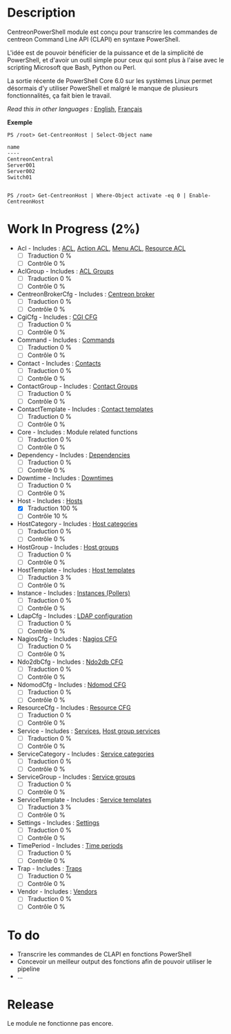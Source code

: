 # Description

CentreonPowerShell module est conçu pour transcrire les commandes de centreon Command Line API (CLAPI) en syntaxe PowerShell.

L'idée est de pouvoir bénéficier de la puissance et de la simplicité de PowerShell, et d'avoir un outil simple pour ceux qui sont plus à l'aise avec le scripting Microsoft que Bash, Python ou Perl.

La sortie récente de PowerShell Core 6.0 sur les systèmes Linux permet désormais d'y utiliser PowerShell et malgré le manque de plusieurs fonctionnalités, ça fait bien le travail.

_Read this in other languages :_ [English](https://github.com/Clebam/CentreonPowerShell/blob/Development/README.md), [Français](https://github.com/Clebam/CentreonPowerShell/blob/Development/README.FR.md)

__Exemple__
```
PS /root> Get-CentreonHost | Select-Object name

name
----
CentreonCentral
Server001
Server002
Switch01


PS /root> Get-CentreonHost | Where-Object activate -eq 0 | Enable-CentreonHost
```
# Work In Progress (2%)
- Acl - Includes : [ACL](https://documentation.centreon.com/docs/centreon-clapi/en/latest/objects/acl.html), [Action ACL](https://documentation.centreon.com/docs/centreon-clapi/en/latest/objects/acl_action.html), [Menu ACL](https://documentation.centreon.com/docs/centreon-clapi/en/latest/objects/acl_menu.html), [Resource ACL](https://documentation.centreon.com/docs/centreon-clapi/en/latest/objects/acl_resource.html)
	- [ ] Traduction 0 %
	- [ ] Contrôle 0 %
- AclGroup - Includes : [ACL Groups](https://documentation.centreon.com/docs/centreon-clapi/en/latest/objects/acl_group.html)
	- [ ] Traduction 0 %
	- [ ] Contrôle 0 %
- CentreonBrokerCfg - Includes : [Centreon broker](https://documentation.centreon.com/docs/centreon-clapi/en/latest/objects/broker_cfg.html)
	- [ ] Traduction 0 %
	- [ ] Contrôle 0 %
- CgiCfg - Includes : [CGI CFG](https://documentation.centreon.com/docs/centreon-clapi/en/latest/objects/cgi_cfg.html)
	- [ ] Traduction 0 %
	- [ ] Contrôle 0 %
- Command - Includes : [Commands](https://documentation.centreon.com/docs/centreon-clapi/en/latest/objects/commands.html)
	- [ ] Traduction 0 %
	- [ ] Contrôle 0 %
- Contact - Includes : [Contacts](https://documentation.centreon.com/docs/centreon-clapi/en/latest/objects/contacts.html)
	- [ ] Traduction 0 %
	- [ ] Contrôle 0 %
- ContactGroup - Includes : [Contact Groups](https://documentation.centreon.com/docs/centreon-clapi/en/latest/objects/contact_groups.html)
	- [ ] Traduction 0 %
	- [ ] Contrôle 0 %
- ContactTemplate - Includes : [Contact templates](https://documentation.centreon.com/docs/centreon-clapi/en/latest/objects/contact_templates.html)
	- [ ] Traduction 0 %
	- [ ] Contrôle 0 %
- Core - Includes : Module related functions
	- [ ] Traduction 0 %
	- [ ] Contrôle 0 %
- Dependency - Includes : [Dependencies](https://documentation.centreon.com/docs/centreon-clapi/en/latest/objects/dependencies.html)
	- [ ] Traduction 0 %
	- [ ] Contrôle 0 %
- Downtime - Includes : [Downtimes](https://documentation.centreon.com/docs/centreon-clapi/en/latest/objects/downtimes.html)
	- [ ] Traduction 0 %
	- [ ] Contrôle 0 %
- Host - Includes : [Hosts](https://documentation.centreon.com/docs/centreon-clapi/en/latest/objects/hosts.html)
	- [x] Traduction 100 %
	- [ ] Contrôle 10 %
- HostCategory - Includes : [Host categories](https://documentation.centreon.com/docs/centreon-clapi/en/latest/objects/host_categories.html)
	- [ ] Traduction 0 %
	- [ ] Contrôle 0 %
- HostGroup - Includes : [Host groups](https://documentation.centreon.com/docs/centreon-clapi/en/latest/objects/host_groups.html)
	- [ ] Traduction 0 %
	- [ ] Contrôle 0 %
- HostTemplate - Includes : [Host templates](https://documentation.centreon.com/docs/centreon-clapi/en/latest/objects/host_templates.html)
	- [ ] Traduction 3 %
	- [ ] Contrôle 0 %
- Instance - Includes : [Instances (Pollers)](https://documentation.centreon.com/docs/centreon-clapi/en/latest/objects/instances.html)
	- [ ] Traduction 0 %
	- [ ] Contrôle 0 %
- LdapCfg - Includes : [LDAP configuration](https://documentation.centreon.com/docs/centreon-clapi/en/latest/objects/ldap_servers.html)
	- [ ] Traduction 0 %
	- [ ] Contrôle 0 %
- NagiosCfg - Includes : [Nagios CFG](https://documentation.centreon.com/docs/centreon-clapi/en/latest/objects/nagios_cfg.html)
	- [ ] Traduction 0 %
	- [ ] Contrôle 0 %
- Ndo2dbCfg - Includes : [Ndo2db CFG](https://documentation.centreon.com/docs/centreon-clapi/en/latest/objects/ndo2db_cfg.html)
	- [ ] Traduction 0 %
	- [ ] Contrôle 0 %
- NdomodCfg - Includes : [Ndomod CFG](https://documentation.centreon.com/docs/centreon-clapi/en/latest/objects/ndomod_cfg.html)
	- [ ] Traduction 0 %
	- [ ] Contrôle 0 %
- ResourceCfg - Includes : [Resource CFG](https://documentation.centreon.com/docs/centreon-clapi/en/latest/objects/resource_cfg.htm)
	- [ ] Traduction 0 %
	- [ ] Contrôle 0 %
- Service - Includes : [Services](https://documentation.centreon.com/docs/centreon-clapi/en/latest/objects/services.html), [Host group services](https://documentation.centreon.com/docs/centreon-clapi/en/latest/objects/host_group_services.html)
	- [ ] Traduction 0 %
	- [ ] Contrôle 0 %
- ServiceCategory - Includes : [Service categories](https://documentation.centreon.com/docs/centreon-clapi/en/latest/objects/service_categories.html)
	- [ ] Traduction 0 %
	- [ ] Contrôle 0 %
- ServiceGroup - Includes : [Service groups](https://documentation.centreon.com/docs/centreon-clapi/en/latest/objects/service_groups.html)
	- [ ] Traduction 0 %
	- [ ] Contrôle 0 %
- ServiceTemplate - Includes : [Service templates](https://documentation.centreon.com/docs/centreon-clapi/en/latest/objects/service_templates.html)
	- [ ] Traduction 3 %
	- [ ] Contrôle 0 %
- Settings - Includes : [Settings](https://documentation.centreon.com/docs/centreon-clapi/en/latest/objects/settings.html)
	- [ ] Traduction 0 %
	- [ ] Contrôle 0 %
- TimePeriod - Includes : [Time periods](https://documentation.centreon.com/docs/centreon-clapi/en/latest/objects/time_periods.html)
	- [ ] Traduction 0 %
	- [ ] Contrôle 0 %
- Trap - Includes : [Traps](https://documentation.centreon.com/docs/centreon-clapi/en/latest/objects/traps.html)
	- [ ] Traduction 0 %
	- [ ] Contrôle 0 %
- Vendor - Includes : [Vendors](https://documentation.centreon.com/docs/centreon-clapi/en/latest/objects/vendors.html)
	- [ ] Traduction 0 %
	- [ ] Contrôle 0 %

# To do

- Transcrire les commandes de CLAPI en fonctions PowerShell
- Concevoir un meilleur output des fonctions afin de pouvoir utiliser le pipeline
- ...

# Release

Le module ne fonctionne pas encore.
